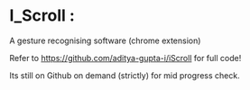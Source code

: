 # I_Scroll : 
A gesture recognising software (chrome extension)

Refer to https://github.com/aditya-gupta-i/iScroll for full code!

Its still on Github on demand (strictly) for mid progress check. 
